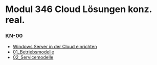# Modul 346 Cloud Lösungen konz. real.

### [KN-00](KN-00/README.md)
- [Windows Server in der Cloud einrichten](KN-00/Dokumentation_Windows_Server_Installation.md)
- [01_Betriebsmodelle](KN-00/01_Betriebsmodelle.md) 
- [02_Servicemodelle](KN-00/02_Servicemodelle.md) 


